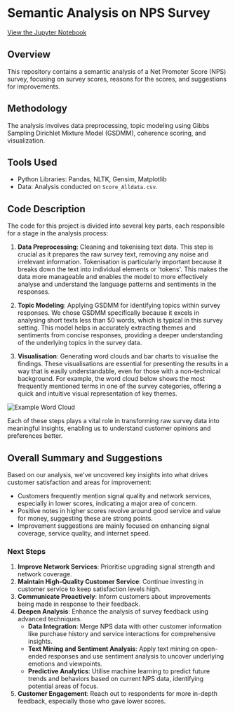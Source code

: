 # Semantic Analysis on NPS Survey 

[View the Jupyter Notebook](https://github.com/Illias-b/NPS-Survey-Code.git)

## Overview
This repository contains a semantic analysis of a Net Promoter Score (NPS) survey, focusing on survey scores, reasons for the scores, and suggestions for improvements.

## Methodology
The analysis involves data preprocessing, topic modeling using Gibbs Sampling Dirichlet Mixture Model (GSDMM), coherence scoring, and visualization.

## Tools Used
- Python Libraries: Pandas, NLTK, Gensim, Matplotlib
- Data: Analysis conducted on `Score_Alldata.csv`.

## Code Description
The code for this project is divided into several key parts, each responsible for a stage in the analysis process:

1. **Data Preprocessing**: Cleaning and tokenising text data. This step is crucial as it prepares the raw survey text, removing any noise and irrelevant information. Tokenisation is particularly important because it breaks down the text into individual elements or 'tokens'. This makes the data more manageable and enables the model to more effectively analyse and understand the language patterns and sentiments in the responses.

2. **Topic Modeling**: Applying GSDMM for identifying topics within survey responses. We chose GSDMM specifically because it excels in analysing short texts less than 50 words, which is typical in this survey setting. This model helps in accurately extracting themes and sentiments from concise responses, providing a deeper understanding of the underlying topics in the survey data.

3. **Visualisation**: Generating word clouds and bar charts to visualise the findings. These visualisations are essential for presenting the results in a way that is easily understandable, even for those with a non-technical background. For example, the word cloud below shows the most frequently mentioned terms in one of the survey categories, offering a quick and intuitive visual representation of key themes.

![Example Word Cloud](https://github.com/Illias-b/Semantic-Analysis/assets/33836566/fe87d39e-482a-403d-9c56-945eee8eb874)

Each of these steps plays a vital role in transforming raw survey data into meaningful insights, enabling us to understand customer opinions and preferences better.

## Overall Summary and Suggestions

Based on our analysis, we've uncovered key insights into what drives customer satisfaction and areas for improvement:

- Customers frequently mention signal quality and network services, especially in lower scores, indicating a major area of concern.
- Positive notes in higher scores revolve around good service and value for money, suggesting these are strong points.
- Improvement suggestions are mainly focused on enhancing signal coverage, service quality, and internet speed.

### Next Steps
1. **Improve Network Services**: Prioritise upgrading signal strength and network coverage.
2. **Maintain High-Quality Customer Service**: Continue investing in customer service to keep satisfaction levels high.
3. **Communicate Proactively**: Inform customers about improvements being made in response to their feedback.
4. **Deepen Analysis**: Enhance the analysis of survey feedback using advanced techniques.
   - **Data Integration**: Merge NPS data with other customer information like purchase history and service interactions for comprehensive insights.
   - **Text Mining and Sentiment Analysis**: Apply text mining on open-ended responses and use sentiment analysis to uncover underlying emotions and viewpoints.
   - **Predictive Analytics**: Utilise machine learning to predict future trends and behaviors based on current NPS data, identifying potential areas of focus.
5. **Customer Engagement**: Reach out to respondents for more in-depth feedback, especially those who gave lower scores.
